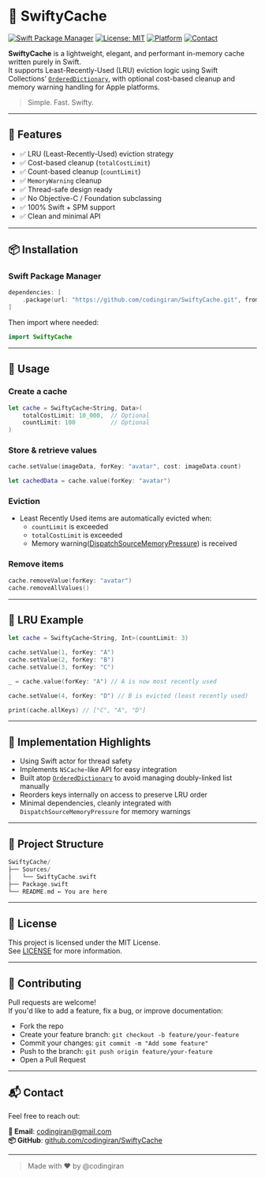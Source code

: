 # 💾 SwiftyCache

[![Swift Package Manager](https://img.shields.io/badge/SPM-Compatible-orange.svg?style=flat)](https://swift.org/package-manager/)
[![License: MIT](https://img.shields.io/badge/license-MIT-blue.svg)](./LICENSE)
[![Platform](https://img.shields.io/badge/platform-iOS%20%7C%20macOS%20%7C%20tvOS%20%7C%20watchOS-lightgrey.svg)](#)
[![Contact](https://img.shields.io/badge/contact-codingiran%40gmail.com-blue.svg)](mailto:codingiran@gmail.com)

**SwiftyCache** is a lightweight, elegant, and performant in-memory cache written purely in Swift.  
It supports Least-Recently-Used (LRU) eviction logic using Swift Collections’ [`OrderedDictionary`](https://github.com/apple/swift-collections), with optional cost-based cleanup and memory warning handling for Apple platforms.

> Simple. Fast. Swifty.

---

## 🚀 Features

- ✅ LRU (Least-Recently-Used) eviction strategy
- ✅ Cost-based cleanup (`totalCostLimit`)
- ✅ Count-based cleanup (`countLimit`)
- ✅ `MemoryWarning` cleanup
- ✅ Thread-safe design ready
- ✅ No Objective-C / Foundation subclassing
- ✅ 100% Swift + SPM support
- ✅ Clean and minimal API

---

## 📦 Installation

### Swift Package Manager

```swift
dependencies: [
    .package(url: "https://github.com/codingiran/SwiftyCache.git", from: "1.0.0")
]
```

Then import where needed:

```swift
import SwiftyCache
```

---

## 🧩 Usage

### Create a cache

```swift
let cache = SwiftyCache<String, Data>(
    totalCostLimit: 10_000,  // Optional
    countLimit: 100          // Optional
)
```

### Store & retrieve values

```swift
cache.setValue(imageData, forKey: "avatar", cost: imageData.count)

let cachedData = cache.value(forKey: "avatar")
```

### Eviction

- Least Recently Used items are automatically evicted when:
  - `countLimit` is exceeded
  - `totalCostLimit` is exceeded
  - Memory warning([DispatchSourceMemoryPressure](https://developer.apple.com/documentation/dispatch/dispatchsourcememorypressure)) is received

### Remove items

```swift
cache.removeValue(forKey: "avatar")
cache.removeAllValues()
```

---

## 🧪 LRU Example

```swift
let cache = SwiftyCache<String, Int>(countLimit: 3)

cache.setValue(1, forKey: "A")
cache.setValue(2, forKey: "B")
cache.setValue(3, forKey: "C")

_ = cache.value(forKey: "A") // A is now most recently used

cache.setValue(4, forKey: "D") // B is evicted (least recently used)

print(cache.allKeys) // ["C", "A", "D"]
```

---

## 🧱 Implementation Highlights

- Using Swift actor for thread safety
- Implements `NSCache`-like API for easy integration
- Built atop [`OrderedDictionary`](https://github.com/apple/swift-collections) to avoid managing doubly-linked list manually
- Reorders keys internally on access to preserve LRU order
- Minimal dependencies, cleanly integrated with `DispatchSourceMemoryPressure` for memory warnings

---

## 📁 Project Structure

```swift
SwiftyCache/
├── Sources/
│   └── SwiftyCache.swift
├── Package.swift
└── README.md ← You are here
```

---

## 📄 License

This project is licensed under the MIT License.  
See [LICENSE](./LICENSE) for more information.

---

## 🤝 Contributing

Pull requests are welcome!  
If you'd like to add a feature, fix a bug, or improve documentation:

- Fork the repo
- Create your feature branch: `git checkout -b feature/your-feature`
- Commit your changes: `git commit -m "Add some feature"`
- Push to the branch: `git push origin feature/your-feature`
- Open a Pull Request

---

## 📬 Contact

Feel free to reach out:

**📧 Email**: [codingiran@gmail.com](mailto:codingiran@gmail.com)  
**📦 GitHub**: [github.com/codingiran/SwiftyCache](https://github.com/codingiran/SwiftyCache.git)

---

> Made with ❤️ by @codingiran
